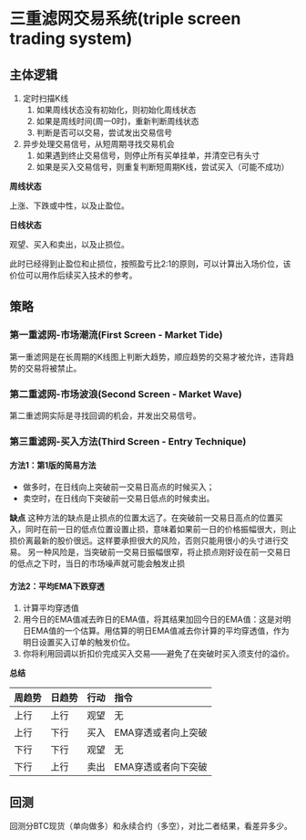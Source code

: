 # 三重滤网交易系统(triple screen trading system)

## 主体逻辑

1. 定时扫描K线
    1. 如果周线状态没有初始化，则初始化周线状态
    2. 如果是周线时间(周一0时)，重新判断周线状态
    3. 判断是否可以交易，尝试发出交易信号
2. 异步处理交易信号，从短周期寻找交易机会
    1. 如果遇到终止交易信号，则停止所有买单挂单，并清空已有头寸
    2. 如果是买入交易信号，则重复判断短周期K线，尝试买入（可能不成功）
    
**周线状态**

上涨、下跌或中性，以及止盈位。

**日线状态**

观望、买入和卖出，以及止损位。

此时已经得到止盈位和止损位，按照盈亏比2:1的原则，可以计算出入场价位，该价位可以用作后续买入技术的参考。

## 策略


### 第一重滤网-市场潮流(First Screen - Market Tide)

第一重滤网是在长周期的K线图上判断大趋势，顺应趋势的交易才被允许，违背趋势的交易将被禁止。

### 第二重滤网-市场波浪(Second Screen - Market Wave)

第二重滤网实际是寻找回调的机会，并发出交易信号。

### 第三重滤网-买入方法(Third Screen - Entry Technique)

#### 方法1：第1版的简易方法

- 做多时，在日线向上突破前一交易日高点的时候买入；
- 卖空时，在日线向下突破前一交易日低点的时候卖出。

**缺点**
这种方法的缺点是止损点的位置太远了。在突破前一交易日高点的位置买入，同时在前一日的低点位置设置止损，意味着如果前一日的价格振幅很大，则止损价离最新的股价很远。这样要承担很大的风险，否则只能用很小的头寸进行交易。
另一种风险是，当突破前一交易日振幅很窄，将止损点刚好设在前一交易日的低点之下时，当日的市场噪声就可能会触发止损

#### 方法2：平均EMA下跌穿透


1. 计算平均穿透值
2. 用今日的EMA值减去昨日的EMA值，将其结果加回今日的EMA值：这是对明日EMA值的一个估算。用估算的明日EMA值减去你计算的平均穿透值，作为明日设置买入订单的触发价位。
3. 你将利用回调以折扣价完成买入交易——避免了在突破时买入须支付的溢价。

**总结**

| 周趋势 | 日趋势 | 行动 | 指令 |
| --- | --- | --- | :--- |
| 上行 | 上行 | 观望 | 无 |
| 上行 | 下行 | 买入 | EMA穿透或者向上突破 |
| 下行 | 下行 | 观望 | 无 |
| 下行 | 上行 | 卖出 | EMA穿透或者向下突破 |

## 回测

回测分BTC现货（单向做多）和永续合约（多空），对比二者结果，看差异多少。